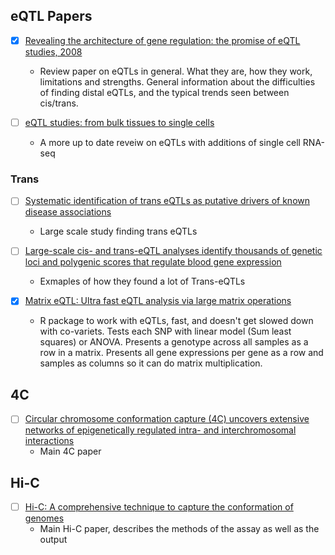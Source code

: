 ## eQTL Papers

- [x] [Revealing the architecture of gene regulation: the promise of eQTL studies, 2008](https://www.sciencedirect.com/science/article/abs/pii/S0168952508001777?via%3Dihub)
  - Review paper on eQTLs in general. What they are, how they work, limitations and strengths. General information about the difficulties of finding distal eQTLs, and the typical trends seen between cis/trans. 

- [ ] [eQTL studies: from bulk tissues to single cells](https://www.sciencedirect.com/science/article/pii/S1673852723001133)
  - A more up to date reveiw on eQTLs with additions of single cell RNA-seq

### Trans

- [ ] [Systematic identification of trans eQTLs as putative drivers of known disease associations](https://www.nature.com/articles/ng.2756)
  - Large scale study finding trans eQTLs

- [ ] [Large-scale cis- and trans-eQTL analyses identify thousands of genetic loci and polygenic scores that regulate blood gene expression](https://www.nature.com/articles/s41588-021-00913-z)
  - Exmaples of how they found a lot of Trans-eQTLs

- [x] [Matrix eQTL: Ultra fast eQTL analysis via large matrix operations](https://www.bios.unc.edu/research/genomic_software/Matrix_eQTL/)
  - R package to work with eQTLs, fast, and doesn't get slowed down with co-variets. Tests each SNP with linear model (Sum least squares) or ANOVA. Presents a genotype across all samples as a row in a matrix. Presents all gene expressions per gene as a row and samples as columns so it can do matrix multiplication.

## 4C

- [ ] [Circular chromosome conformation capture (4C) uncovers extensive networks of epigenetically regulated intra- and interchromosomal interactions](https://www.nature.com/articles/ng1891)
  - Main 4C paper

## Hi-C

- [ ] [Hi-C: A comprehensive technique to capture the conformation of genomes](https://www.sciencedirect.com/science/article/abs/pii/S1046202312001168?via%3Dihub)
  - Main Hi-C paper, describes the methods of the assay as well as the output

